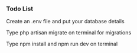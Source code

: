 ### Todo List

Create an .env file and put your database details

Type php artisan migrate on terminal for migrations

Type npm install and npm run dev on terminal